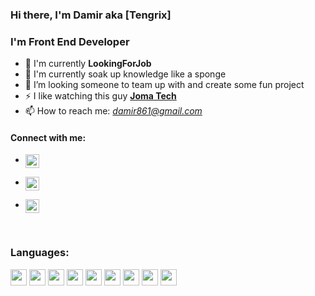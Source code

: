 ### Hi there, I'm Damir aka **[Tengrix]**

### I'm Front End Developer

- 🔭 I'm currently **LookingForJob**
- 🌱 I'm currently soak up knowledge like a sponge
- 👯 I’m looking someone to team up with and create some fun project
- ⚡ I like watching this guy **[Joma Tech](https://www.youtube.com/c/JomaOppa)**
- 📫 How to reach me: _[damir861@gmail.com]()_
#### Connect with me: 


- [<img align='left' alt='https://www.linkedin.com/in/damir-uakhit-75b0b9132/' width='22px' src='file:///C:/Users/user/Downloads/linkedin.svg' />](https://www.linkedin.com/in/damir-uakhit-75b0b9132/)

- [<img align='left' alt='https://www.instagram.com/damir.gst/' padding-left="10px" width='22px' src='file:///C:/Users/user/Downloads/instagram.svg' />](https://www.instagram.com/damir.gst/)

- [<img align='left' alt='https://www.facebook.com/profile.php?id=100004856475563' width='22px' src='file:///C:/Users/user/Downloads/facebook.svg' />](https://www.facebook.com/profile.php?id=100004856475563)


<br/>

### Languages:
<img width='26px' padding-left="1px" src='file:///C:/Users/user/Downloads/html5.svg' />
<img width='26px' padding-left="10px" src='file:///C:/Users/user/Downloads/css3.svg' />
<img width='26px' padding-left="10px" src='file:///C:/Users/user/Downloads/javascript%20(1).svg' />
<img width='26px' padding-left="10px" src='file:///C:/Users/user/Downloads/typescript%20(1).svg' />
<img width='26px' padding-left="10px" src='file:///C:/Users/user/Downloads/redux.svg' />
<img width='26px' padding-left="10px" src='file:///C:/Users/user/Downloads/bootstrap.svg' />
<img width='26px' padding-left="10px" src='file:///C:/Users/user/Downloads/materialui.svg' />
<img width='26px' padding-left="10px" src='file:///C:/Users/user/Downloads/nodedotjs.svg' />
<img width='26px' padding-left="10px" src='file:///C:/Users/user/Downloads/storybook.svg' />